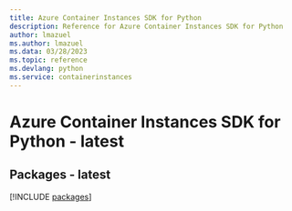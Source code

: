 ```yaml
---
title: Azure Container Instances SDK for Python
description: Reference for Azure Container Instances SDK for Python
author: lmazuel
ms.author: lmazuel
ms.data: 03/28/2023
ms.topic: reference
ms.devlang: python
ms.service: containerinstances
---
```

# Azure Container Instances SDK for Python - latest
## Packages - latest
[!INCLUDE [packages](container-instances-index.md)]